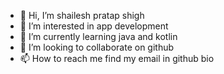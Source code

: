 - 👋 Hi, I’m shailesh pratap shigh
- 👀 I’m interested in app development 
- 🌱 I’m currently learning java and kotlin
- 💞️ I’m looking to collaborate on github
- 📫 How to reach me find my email in github bio

<!---
Senkukd/Senkukd is a ✨ special ✨ repository because its `README.md` (this file) appears on your GitHub profile.
You can click the Preview link to take a look at your changes.
--->

